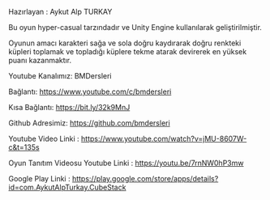 Hazırlayan : Aykut Alp TURKAY

Bu oyun hyper-casual tarzındadır ve Unity Engine kullanılarak geliştirilmiştir.

Oyunun amacı karakteri sağa ve sola doğru kaydırarak doğru renkteki küpleri toplamak ve topladığı küplere tekme atarak devirerek en yüksek puanı kazanmaktır.

Youtube Kanalımız: BMDersleri

Bağlantı: https://www.youtube.com/c/bmdersleri

Kısa Bağlantı: https://bit.ly/32k9MnJ

Github Adresimiz: https://github.com/bmdersleri

Youtube Video Linki : https://www.youtube.com/watch?v=jMU-8607W-c&t=135s

Oyun Tanıtım Videosu Youtube Linki : https://youtu.be/7rnNW0hP3mw

Google Play Linki : https://play.google.com/store/apps/details?id=com.AykutAlpTurkay.CubeStack
